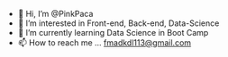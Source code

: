 - 👋 Hi, I’m @PinkPaca
- 👀 I’m interested in Front-end, Back-end, Data-Science
- 🌱 I’m currently learning Data Science in Boot Camp
- 📫 How to reach me ... fmadkdl113@gmail.com


<!---
PinkPaca/PinkPaca is a ✨ special ✨ repository because its `README.md` (this file) appears on your GitHub profile.
You can click the Preview link to take a look at your changes.
--->
